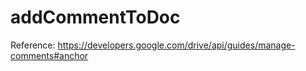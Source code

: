 # addCommentToDoc

Reference: https://developers.google.com/drive/api/guides/manage-comments#anchor
